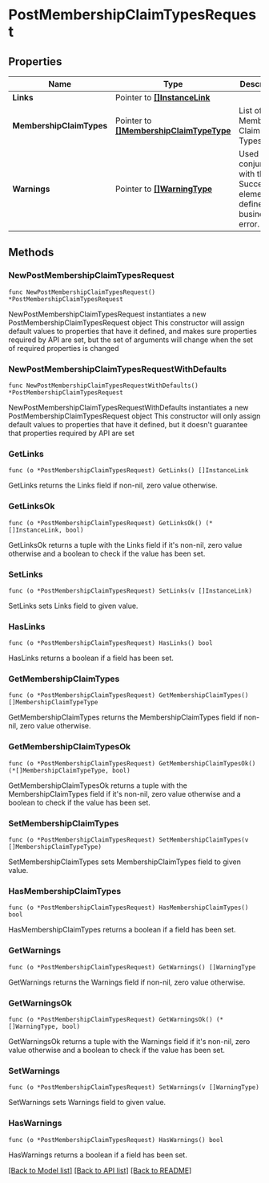 # PostMembershipClaimTypesRequest

## Properties

Name | Type | Description | Notes
------------ | ------------- | ------------- | -------------
**Links** | Pointer to [**[]InstanceLink**](InstanceLink.md) |  | [optional] 
**MembershipClaimTypes** | Pointer to [**[]MembershipClaimTypeType**](MembershipClaimTypeType.md) | List of Membership Claim Types. | [optional] 
**Warnings** | Pointer to [**[]WarningType**](WarningType.md) | Used in conjunction with the Success element to define a business error. | [optional] 

## Methods

### NewPostMembershipClaimTypesRequest

`func NewPostMembershipClaimTypesRequest() *PostMembershipClaimTypesRequest`

NewPostMembershipClaimTypesRequest instantiates a new PostMembershipClaimTypesRequest object
This constructor will assign default values to properties that have it defined,
and makes sure properties required by API are set, but the set of arguments
will change when the set of required properties is changed

### NewPostMembershipClaimTypesRequestWithDefaults

`func NewPostMembershipClaimTypesRequestWithDefaults() *PostMembershipClaimTypesRequest`

NewPostMembershipClaimTypesRequestWithDefaults instantiates a new PostMembershipClaimTypesRequest object
This constructor will only assign default values to properties that have it defined,
but it doesn't guarantee that properties required by API are set

### GetLinks

`func (o *PostMembershipClaimTypesRequest) GetLinks() []InstanceLink`

GetLinks returns the Links field if non-nil, zero value otherwise.

### GetLinksOk

`func (o *PostMembershipClaimTypesRequest) GetLinksOk() (*[]InstanceLink, bool)`

GetLinksOk returns a tuple with the Links field if it's non-nil, zero value otherwise
and a boolean to check if the value has been set.

### SetLinks

`func (o *PostMembershipClaimTypesRequest) SetLinks(v []InstanceLink)`

SetLinks sets Links field to given value.

### HasLinks

`func (o *PostMembershipClaimTypesRequest) HasLinks() bool`

HasLinks returns a boolean if a field has been set.

### GetMembershipClaimTypes

`func (o *PostMembershipClaimTypesRequest) GetMembershipClaimTypes() []MembershipClaimTypeType`

GetMembershipClaimTypes returns the MembershipClaimTypes field if non-nil, zero value otherwise.

### GetMembershipClaimTypesOk

`func (o *PostMembershipClaimTypesRequest) GetMembershipClaimTypesOk() (*[]MembershipClaimTypeType, bool)`

GetMembershipClaimTypesOk returns a tuple with the MembershipClaimTypes field if it's non-nil, zero value otherwise
and a boolean to check if the value has been set.

### SetMembershipClaimTypes

`func (o *PostMembershipClaimTypesRequest) SetMembershipClaimTypes(v []MembershipClaimTypeType)`

SetMembershipClaimTypes sets MembershipClaimTypes field to given value.

### HasMembershipClaimTypes

`func (o *PostMembershipClaimTypesRequest) HasMembershipClaimTypes() bool`

HasMembershipClaimTypes returns a boolean if a field has been set.

### GetWarnings

`func (o *PostMembershipClaimTypesRequest) GetWarnings() []WarningType`

GetWarnings returns the Warnings field if non-nil, zero value otherwise.

### GetWarningsOk

`func (o *PostMembershipClaimTypesRequest) GetWarningsOk() (*[]WarningType, bool)`

GetWarningsOk returns a tuple with the Warnings field if it's non-nil, zero value otherwise
and a boolean to check if the value has been set.

### SetWarnings

`func (o *PostMembershipClaimTypesRequest) SetWarnings(v []WarningType)`

SetWarnings sets Warnings field to given value.

### HasWarnings

`func (o *PostMembershipClaimTypesRequest) HasWarnings() bool`

HasWarnings returns a boolean if a field has been set.


[[Back to Model list]](../README.md#documentation-for-models) [[Back to API list]](../README.md#documentation-for-api-endpoints) [[Back to README]](../README.md)


